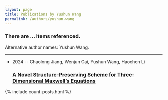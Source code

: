 ```yaml
---
layout: page
title: Publications by Yushun Wang
permalink: /authors/yushun-wang
---
```


<h3 id="number-posts">There are ... items referenced.</h3>
<p id='info-authors'>Alternative author names: Yushun Wang.</p>
<hr />
<ul class="post-list">
<li><span class='post-meta'>2024 -- Chaolong Jiang, Wenjun Cai, Yushun Wang, Haochen Li</span><h3><a class='post-link' href="{{ site.baseurl }}/a-novel-structure-preserving-scheme-for-three-dimensional-maxwell-s-equations">A Novel Structure-Preserving Scheme for Three-Dimensional Maxwell’s Equations</a></h3></li>

</ul>
{% include count-posts.html %}
